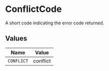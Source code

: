 # ConflictCode

A short code indicating the error code returned.


## Values

| Name       | Value      |
| ---------- | ---------- |
| `CONFLICT` | conflict   |